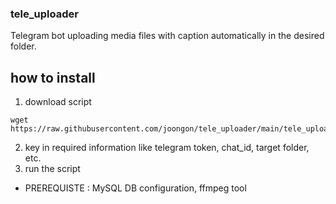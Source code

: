 ### tele_uploader
Telegram bot uploading media files with caption automatically in the desired folder.

## how to install
1. download script
```shell
wget https://raw.githubusercontent.com/joongon/tele_uploader/main/tele_uploader.py
```
2. key in required information like telegram token, chat_id, target folder, etc.
3. run the script
* PREREQUISTE : MySQL DB configuration, ffmpeg tool
